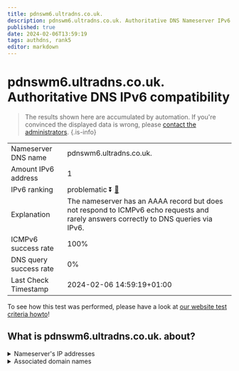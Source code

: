 ```yaml
---
title: pdnswm6.ultradns.co.uk.
description: pdnswm6.ultradns.co.uk. Authoritative DNS Nameserver IPv6 compatibility
published: true
date: 2024-02-06T13:59:19
tags: authdns, rank5
editor: markdown
---
```


# pdnswm6.ultradns.co.uk. Authoritative DNS IPv6 compatibility

> The results shown here are accumulated by automation. If you're convinced the displayed data is wrong, please [contact the administrators](/howto/chat). 
{.is-info}




|   |   |
| - | - |
| Nameserver DNS name | pdnswm6.ultradns.co.uk.
| Amount IPv6 address | 1
| IPv6 ranking | problematic :arrow_double_down: [🔗](/howto/ranking) |
| Explanation | The nameserver has an AAAA record but does not respond to ICMPv6 echo requests and rarely answers correctly to DNS queries via IPv6. |
| ICMPv6 success rate | 100%|
| DNS query success rate | 0% |
| Last Check Timestamp | 2024-02-06 14:59:19+01:00 |

To see how this test was performed, please have a look at [our website test criteria howto](/howto/testcriteria/authdns)!


## What is pdnswm6.ultradns.co.uk. about?




<details>
<summary>Nameserver's IP addresses</summary>

2610:a1:1017::4

</details>



<details>
<summary>Associated domain names</summary>

www.walmart.com

</details>

